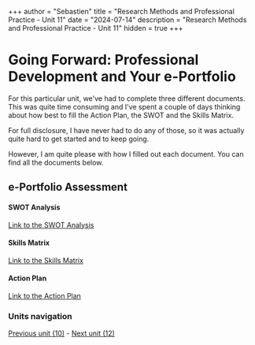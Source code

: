 +++
author = "Sebastien"
title = "Research Methods and Professional Practice - Unit 11"
date = "2024-07-14"
description = "Research Methods and Professional Practice - Unit 11"
hidden = true
+++

# Going Forward: Professional Development and Your e-Portfolio

For this particular unit, we've had to complete three different documents. This was quite time consuming and I've spent a couple of days thinking about how best to fill the Action Plan, the SWOT and the Skills Matrix.

For full disclosure, I have never had to do any of those, so it was actually quite hard to get started and to keep going.

However, I am quite please with how I filled out each document. You can find all the documents below.

## e-Portfolio Assessment

#### SWOT Analysis

[Link to the SWOT Analysis](/swot.docx)

#### Skills Matrix

[Link to the Skills Matrix](/skills_matrix.xlsx)

#### Action Plan

[Link to the Action Plan](/action_plan.docx)


### Units navigation

[Previous unit (10)](/post/m7u10/) - [Next unit (12)](/post/m7u12/)